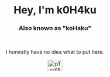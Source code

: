 <h1 align="center">Hey, I'm k0H4ku</h1>
<h3 align="center">Also known as "koHaku"</h3>
<br>
<p align="center">I honestly have no idea what to put here.</p>

<p align="center">
<a href="https://discord.gg/ZCuefv2ej9" target="blank"><img align="center" src="https://raw.githubusercontent.com/rahuldkjain/github-profile-readme-generator/master/src/images/icons/Social/discord.svg" alt="pTmX8Nu99Y" height="30" width="40" /></a>
</p>
